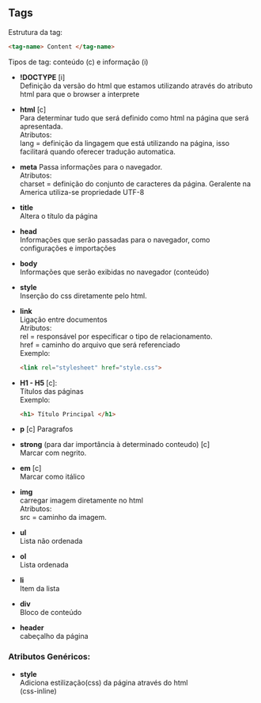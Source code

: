 ## Tags

Estrutura da tag:
```html 
<tag-name> Content </tag-name>
```
Tipos de tag: conteúdo (c) e informação (i)

- **!DOCTYPE** [i]  
Definição da versão do html que estamos utilizando através do atributo html para que o browser a interprete

- **html** [c]  
Para determinar tudo que será definido como html na página que será apresentada.  
Atributos:  
lang = definição da lingagem que está utilizando na página, isso facilitará quando oferecer tradução automatica.

- **meta** 
Passa informações para o navegador.   
Atributos:  
charset = definição do conjunto de caracteres da página. Geralente na America utiliza-se propriedade UTF-8

- **title**  
Altera o título da página

- **head**  
Informações que serão passadas para o navegador, como configurações e importações

- **body**  
Informações que serão exibidas no navegador (conteúdo)

- **style**  
Inserção do css diretamente pelo html.

- **link**  
  Ligação entre documentos  
  Atributos:  
  rel = responsável por especificar o tipo de relacionamento.  
  href = caminho do arquivo que será referenciado  
  Exemplo:  
  ```html
  <link rel="stylesheet" href="style.css">
  ```
- **H1 - H5** [c]:  
    Títulos das páginas  
    Exemplo: 
    ```html
    <h1> Título Principal </h1>
    ```

- **p** [c]
Paragrafos

- **strong** (para dar importância à determinado conteudo) [c]  
Marcar com negrito.

- **em** [c]  
Marcar como itálico

- **img**  
  carregar imagem diretamente no html  
  Atributos:  
  src = caminho da imagem.

- **ul**  
  Lista não ordenada

- **ol**  
  Lista ordenada

- **li**  
  Item da lista

- **div**  
  Bloco de conteúdo

- **header**  
  cabeçalho da página

### Atributos Genéricos:

- **style**  
Adiciona estilização(css) da página através do html  
(css-inline)